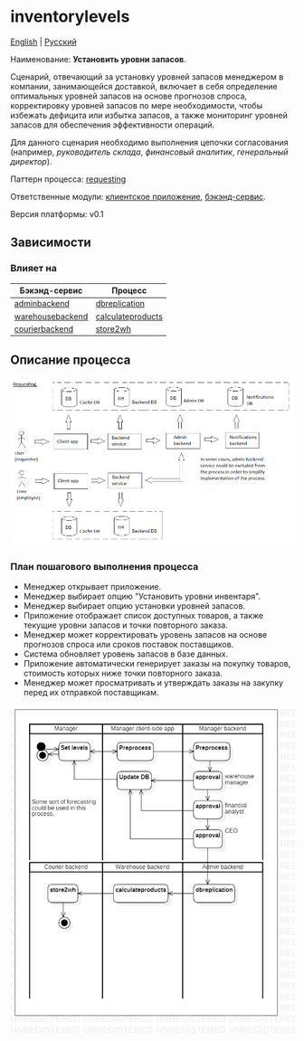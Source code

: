 # inventorylevels

[English](inventorylevels.md) | [Русский](inventorylevels.ru.md)

Наименование: **Установить уровни запасов**.

Сценарий, отвечающий за установку уровней запасов менеджером в компании, занимающейся доставкой, включает в себя определение оптимальных уровней запасов на основе прогнозов спроса, корректировку уровней запасов по мере необходимости, чтобы избежать дефицита или избытка запасов, а также мониторинг уровней запасов для обеспечения эффективности операций.

Для данного сценария необходимо выполнения цепочки согласования (например, *руководитель склада*, *финансовый аналитик*, *генеральный директор*).

Паттерн процесса: [requesting](../../processpatterns/requesting.ru.md)

Ответственные модули: [клиентское приложение](../../frontend/managerclient.md), [бэкэнд-сервис](../../backend/managerbackend.md).

Версия платформы: v0.1

## Зависимости

### Влияет на

| Бэкэнд-сервис | Процесс |
| --- | ---- |
| [adminbackend](../../backend/adminbackend.ru.md) | [dbreplication](../admin/dbreplication.ru.md) |
| [warehousebackend](../../backend/warehousebackend.ru.md) | [calculateproducts](../warehouse/calculateproducts.ru.md) |
| [courierbackend](../../backend/courierbackend.ru.md) | [store2wh](../courier/store2wh.ru.md) |

## Описание процесса

![requesting_overall](../../img/processpatterns/requesting_overall.png)

### План пошагового выполнения процесса

- Менеджер открывает приложение.
- Менеджер выбирает опцию "Установить уровни инвентаря".
- Менеджер выбирает опцию установки уровней запасов.
- Приложение отображает список доступных товаров, а также текущие уровни запасов и точки повторного заказа.
- Менеджер может корректировать уровень запасов на основе прогнозов спроса или сроков поставок поставщиков.
- Система обновляет уровень запасов в базе данных.
- Приложение автоматически генерирует заказы на покупку товаров, стоимость которых ниже точки повторного заказа.
- Менеджер может просматривать и утверждать заказы на закупку перед их отправкой поставщикам.

![manager.inventorylevels](../../img/activitydiagrams/manager.inventorylevels.png)
